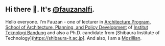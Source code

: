 <!--
### Hi there 👋
-->
## Hi there 👋. It's [@fauzanalfi](https://www.instagram.com/fauzanalfi).
Hello everyone. I'm Fauzan - one of lecturer in [Architecture Program](http://www.instagram.com/architecture.itb), [School of Architecture, Planning, and Policy Development](https://www.instagram.com/sappk.itb) of [Institut Teknologi Bandung](https://www.itb.ac.id) and also a Ph.D. candidate from [Shibaura Institute of Technology](https://shibaura-it.ac.jp]. And also, I am a [Mozillian](https://community.mozilla.org/people/fauzanalfi/).

<!--
**fauzanalfi/fauzanalfi** is a ✨ _special_ ✨ repository because its `README.md` (this file) appears on your GitHub profile.

Here are some ideas to get you started:

- 🔭 I’m currently working on ...
- 🌱 I’m currently learning ...
- 👯 I’m looking to collaborate on ...
- 🤔 I’m looking for help with ...
- 💬 Ask me about ...
- 📫 How to reach me: ...
- 😄 Pronouns: ...
- ⚡ Fun fact: ...
-->
